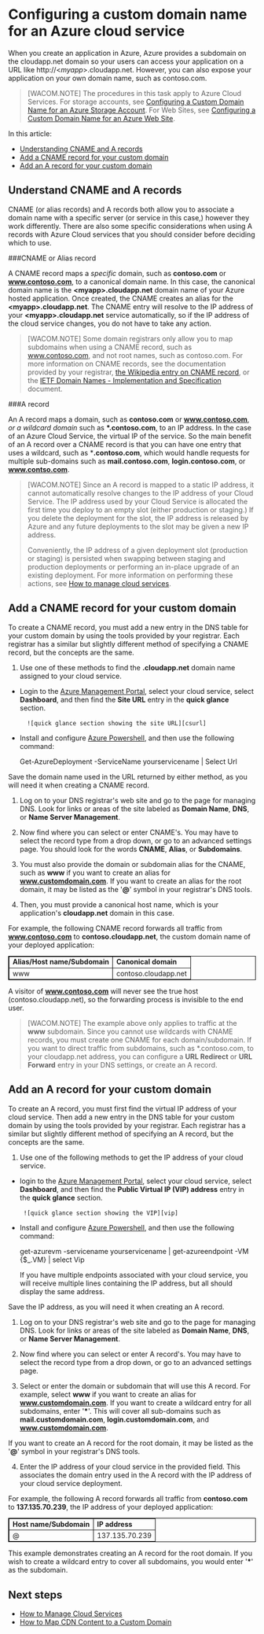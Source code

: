 # Configuring a custom domain name for an Azure cloud service

When you create an application in Azure, Azure provides a subdomain on the cloudapp.net domain so your users can access your application on a URL like http://&lt;*myapp*>.cloudapp.net. However, you can also expose your application on your own domain name, such as contoso.com.

> [WACOM.NOTE] 
> The procedures in this task apply to Azure Cloud Services. For storage accounts, see [Configuring a Custom Domain Name for an Azure Storage Account](../storage-custom-domain-name/). For Web Sites, see [Configuring a Custom Domain Name for an Azure Web Site](../web-sites-custom-domain-name/).

In this article:

-   [Understanding CNAME and A records](#access-app)
-   [Add a CNAME record for your custom domain](#add-cname)
-   [Add an A record for your custom domain](#add-aname)

<h2><a name="access-app"></a>Understand CNAME and A records</h2>

CNAME (or alias records) and A records both allow you to associate a domain name with a specific server (or service in this case,) however they work differently. There are also some specific considerations when using A records with Azure Cloud services that you should consider before deciding which to use.

###CNAME or Alias record

A CNAME record maps a *specific* domain, such as **contoso.com** or **www.contoso.com**, to a canonical domain name. In this case, the canonical domain name is the **&lt;myapp>.cloudapp.net** domain name of your Azure hosted application. Once created, the CNAME creates an alias for the **&lt;myapp>.cloudapp.net**. The CNAME entry will resolve to the IP address of your **&lt;myapp>.cloudapp.net** service automatically, so if the IP address of the cloud service changes, you do not have to take any action.

> [WACOM.NOTE] 
> Some domain registrars only allow you to map subdomains when using a CNAME record, such as www.contoso.com, and not root names, such as contoso.com. For more information on CNAME records, see the documentation provided by your registrar, <a href="http://en.wikipedia.org/wiki/CNAME_record">the Wikipedia entry on CNAME record</a>, or the <a href="http://tools.ietf.org/html/rfc1035">IETF Domain Names - Implementation and Specification</a> document.

###A record

An A record maps a domain, such as **contoso.com** or **www.contoso.com**, *or a wildcard domain* such as **\*.contoso.com**, to an IP address. In the case of an Azure Cloud Service, the virtual IP of the service. So the main benefit of an A record over a CNAME record is that you can have one entry that uses a wildcard, such as ***.contoso.com**, which would handle requests for multiple sub-domains such as **mail.contoso.com**, **login.contoso.com**, or **www.contso.com**.

> [WACOM.NOTE]
> Since an A record is mapped to a static IP address, it cannot automatically resolve changes to the IP address of your Cloud Service. The IP address used by your Cloud Service is allocated the first time you deploy to an empty slot (either production or staging.) If you delete the deployment for the slot, the IP address is released by Azure and any future deployments to the slot may be given a new IP address.
> 
> Conveniently, the IP address of a given deployment slot (production or staging) is persisted when swapping between staging and production deployments or performing an in-place upgrade of an existing deployment. For more information on performing these actions, see [How to manage cloud services](../cloud-services-how-to-manage/).


<h2><a name="add-cname"></a>Add a CNAME record for your custom domain</h2>

To create a CNAME record, you must add a new entry in the DNS table for your custom domain by using the tools provided by your registrar. Each registrar has a similar but slightly different method of specifying a CNAME record, but the concepts are the same.

1. Use one of these methods to find the **.cloudapp.net** domain name assigned to your cloud service.

  * Login to the [Azure Management Portal], select your cloud service, select **Dashboard**, and then find the **Site URL** entry in the **quick glance** section.

  		  ![quick glance section showing the site URL][csurl]

  * Install and configure [Azure Powershell](../install-configure-powershell/), and then use the following command:

    Get-AzureDeployment -ServiceName yourservicename | Select Url

  Save the domain name used in the URL returned by either method, as you will need it when creating a CNAME record.

1.  Log on to your DNS registrar's web site and go to the page for managing DNS. Look for links or areas of the site labeled as **Domain Name**, **DNS**, or **Name Server Management**.

2.  Now find where you can select or enter CNAME's. You may have to select the record type from a drop down, or go to an advanced settings page. You should look for the words **CNAME**, **Alias**, or **Subdomains**.

3.  You must also provide the domain or subdomain alias for the CNAME, such as **www** if you want to create an alias for **www.customdomain.com**. If you want to create an alias for the root domain, it may be listed as the '**@**' symbol in your registrar's DNS tools.

4. Then, you must provide a canonical host name, which is your application's **cloudapp.net** domain in this case.

For example, the following CNAME record forwards all traffic from **www.contoso.com** to **contoso.cloudapp.net**, the custom domain name of your deployed application:

<table border="1" cellspacing="0" cellpadding="5" style="border: 1px solid #000000;">
<tr>
<td><strong>Alias/Host name/Subdomain</strong></td>
<td><strong>Canonical domain</strong></td>
</tr>
<tr>
<td>www</td>
<td>contoso.cloudapp.net</td>
</tr>
</table>

A visitor of **www.contoso.com** will never see the true host
(contoso.cloudapp.net), so the forwarding process is invisible to the
end user.

> [WACOM.NOTE]
> The example above only applies to traffic at the <strong>www</strong> subdomain. Since you cannot use wildcards with CNAME records, you must create one CNAME for each domain/subdomain. If you want to direct  traffic from subdomains, such as *.contoso.com, to your cloudapp.net address, you can configure a <strong>URL Redirect</strong> or <strong>URL Forward</strong> entry in your DNS settings, or create an A record.


<h2><a name="add-aname"></a>Add an A record for your custom domain</h2>

To create an A record, you must first find the virtual IP address of your cloud service. Then add a new entry in the DNS table for your custom domain by using the tools provided by your registrar. Each registrar has a similar but slightly different method of specifying an A record, but the concepts are the same.

1. Use one of the following methods to get the IP address of your cloud service.

  * login to the [Azure Management Portal], select your cloud service, select **Dashboard**, and then find the **Public Virtual IP (VIP) address** entry in the **quick glance** section.

   		 ![quick glance section showing the VIP][vip]

  * Install and configure [Azure Powershell](../install-configure-powershell/), and then use the following command:

      get-azurevm -servicename yourservicename | get-azureendpoint -VM {$_.VM} | select Vip

    If you have multiple endpoints associated with your cloud service, you will receive multiple lines containing the IP address, but all should display the same address.

  Save the IP address, as you will need it when creating an A record.

1.  Log on to your DNS registrar's web site and go to the page for managing DNS. Look for links or areas of the site labeled as **Domain Name**, **DNS**, or **Name Server Management**.

2.  Now find where you can select or enter A record's. You may have to select the record type from a drop down, or go to an advanced settings page.

3. Select or enter the domain or subdomain that will use this A record. For example, select **www** if you want to create an alias for **www.customdomain.com**. If you want to create a wildcard entry for all subdomains, enter '__*__'. This will cover all sub-domains such as **mail.customdomain.com**, **login.customdomain.com**, and **www.customdomain.com**.

  If you want to create an A record for the root domain, it may be listed as the '**@**' symbol in your registrar's DNS tools.

4. Enter the IP address of your cloud service in the provided field. This associates the domain entry used in the A record with the IP address of your cloud service deployment.

For example, the following A record forwards all traffic from **contoso.com** to **137.135.70.239**, the IP address of your deployed application:

<table border="1" cellspacing="0" cellpadding="5" style="border: 1px solid #000000;">
<tr>
<td><strong>Host name/Subdomain</strong></td>
<td><strong>IP address</strong></td>
</tr>
<tr>
<td>@</td>
<td>137.135.70.239</td>
</tr>
</table>

This example demonstrates creating an A record for the root domain. If you wish to create a wildcard entry to cover all subdomains, you would enter '__*__' as the subdomain.

## Next steps

-   [How to Manage Cloud Services](../cloud-services-how-to-manage/)
-   [How to Map CDN Content to a Custom Domain][]

  [Expose Your Application on a Custom Domain]: #access-app
  [Add a CNAME Record for Your Custom Domain]: #add-cname
  [Expose Your Data on a Custom Domain]: #access-data
  [VIP swaps]: http://msdn.microsoft.com/zh-cn/library/ee517253.aspx
  [Create a CNAME record that associates the subdomain with the storage account]: #create-cname
  [Azure Management Portal]: https://manage.windowsazure.cn
  [Validate Custom Domain dialog box]: http://i.msdn.microsoft.com/dynimg/IC544437.jpg
  [How to Map CDN Content to a Custom Domain]: http://msdn.microsoft.com/zh-cn/library/windowsazure/gg680307.aspx
  [vip]: ./media/custom-dns/csvip.png
  [csurl]: ./media/custom-dns/csurl.png
